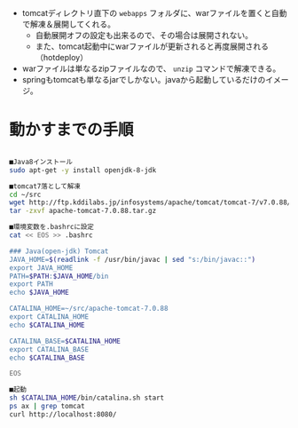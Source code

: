 
* tomcatディレクトリ直下の `webapps` フォルダに、warファイルを置くと自動で解凍＆展開してくれる。
  * 自動展開オフの設定も出来るので、その場合は展開されない。
  * また、tomcat起動中にwarファイルが更新されると再度展開される（hotdeploy）
* warファイルは単なるzipファイルなので、 `unzip` コマンドで解凍できる。
* springもtomcatも単なるjarでしかない。javaから起動しているだけのイメージ。


# 動かすまでの手順

```bash

■Java8インストール
sudo apt-get -y install openjdk-8-jdk

■tomcat7落として解凍
cd ~/src
wget http://ftp.kddilabs.jp/infosystems/apache/tomcat/tomcat-7/v7.0.88/bin/apache-tomcat-7.0.88.tar.gz
tar -zxvf apache-tomcat-7.0.88.tar.gz

■環境変数を.bashrcに設定
cat << EOS >> .bashrc

### Java(open-jdk) Tomcat
JAVA_HOME=$(readlink -f /usr/bin/javac | sed "s:/bin/javac::")
export JAVA_HOME
PATH=$PATH:$JAVA_HOME/bin
export PATH
echo $JAVA_HOME

CATALINA_HOME=~/src/apache-tomcat-7.0.88
export CATALINA_HOME
echo $CATALINA_HOME

CATALINA_BASE=$CATALINA_HOME
export CATALINA_BASE
echo $CATALINA_BASE

EOS

■起動
sh $CATALINA_HOME/bin/catalina.sh start
ps ax | grep tomcat
curl http://localhost:8080/

```
